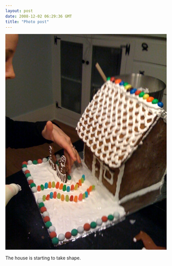 ```yaml
---
layout: post
date: 2008-12-02 06:29:36 GMT
title: "Photo post"
---
```

![travisj](/images/d660a3f5868c7d919173f66b1203fe969df8728d0be085f75067a9c196c837f5.jpg)

The house is starting to take shape.
